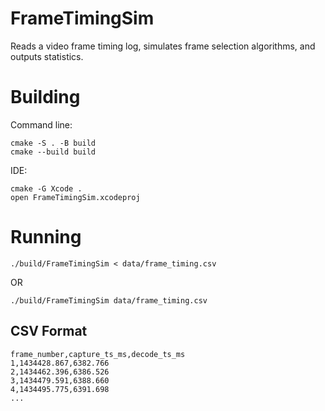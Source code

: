 # FrameTimingSim

Reads a video frame timing log, simulates frame selection algorithms, and outputs statistics.

# Building

Command line:

```
cmake -S . -B build 
cmake --build build
```

IDE:

```
cmake -G Xcode .
open FrameTimingSim.xcodeproj
```

# Running

`./build/FrameTimingSim < data/frame_timing.csv`

OR

`./build/FrameTimingSim data/frame_timing.csv`

## CSV Format

```
frame_number,capture_ts_ms,decode_ts_ms
1,1434428.867,6382.766
2,1434462.396,6386.526
3,1434479.591,6388.660
4,1434495.775,6391.698
...
```
